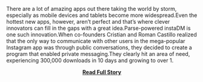 <p>There are a lot of amazing apps out there taking the world by storm, especially as mobile devices and tablets become more widespread.Even the hottest new apps, however, aren’t perfect and that’s where clever innovators can fill in the gaps with a great idea.Parse-powered instaDM is one such innovation.When co-founders Cristian and Roman Castillo realized that the only way to communicate with other users in the mega-popular Instagram app was through public conversations, they decided to create a program that enabled private messaging.They clearly hit an area of need, experiencing 300,000 downloads in 10 days and growing to over 1.</p>
<center><p><a href="http://blog.parse.com/2013/02/01/instadm-brings-private-messaging-to-instagram/" style='padding:25px; font-sze:18px; font-weight: bold;'>Read Full Story</a></p></center>
